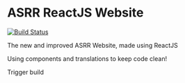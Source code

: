 # ASRR ReactJS Website

[![Build Status](https://travis-ci.com/ASRRtechnologies/ASRR-React.svg?branch=master)](https://travis-ci.com/ASRRtechnologies/ASRR-React)


The new and improved ASRR Website, made using ReactJS

Using components and translations to keep code clean!

Trigger build
